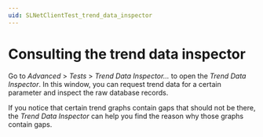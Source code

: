 ```yaml
---
uid: SLNetClientTest_trend_data_inspector
---
```


# Consulting the trend data inspector

Go to *Advanced* > *Tests* > *Trend Data Inspector…* to open the *Trend Data Inspector*. In this window, you can request trend data for a certain parameter and inspect the raw database records.

If you notice that certain trend graphs contain gaps that should not be there, the *Trend Data Inspector* can help you find the reason why those graphs contain gaps.
